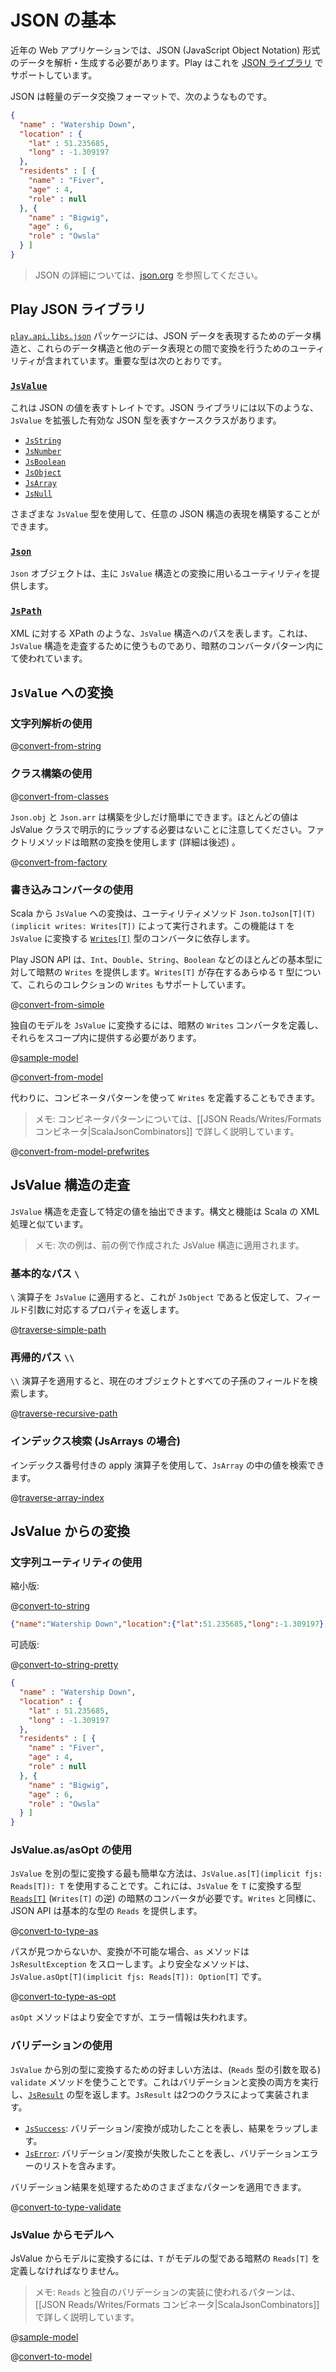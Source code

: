<!--- Copyright (C) 2009-2015 Typesafe Inc. <http://www.typesafe.com> -->
<!--
# JSON basics
-->
# JSON の基本

<!--
Modern web applications often need to parse and generate data in the JSON (JavaScript Object Notation) format. Play supports this via its [JSON library](api/scala/play/api/libs/json/package.html).
-->
近年の Web アプリケーションでは、JSON (JavaScript Object Notation) 形式のデータを解析・生成する必要があります。Play はこれを [JSON ライブラリ](api/scala/play/api/libs/json/package.html) でサポートしています。

<!--
JSON is a lightweight data-interchange format and looks like this:
-->
JSON は軽量のデータ交換フォーマットで、次のようなものです。

```json
{
  "name" : "Watership Down",
  "location" : {
    "lat" : 51.235685,
    "long" : -1.309197
  },
  "residents" : [ {
    "name" : "Fiver",
    "age" : 4,
    "role" : null
  }, {
    "name" : "Bigwig",
    "age" : 6,
    "role" : "Owsla"
  } ]
}
```

<!--
> To learn more about JSON, see [json.org](http://json.org/).
-->
> JSON の詳細については、[json.org](http://www.json.org/json-ja.html) を参照してください。

<!--
## The Play JSON library
-->
## Play JSON ライブラリ

<!--
The [`play.api.libs.json`](api/scala/play/api/libs/json/package.html) package contains data structures for representing JSON data and utilities for converting between these data structures and other data representations. Types of interest are:
-->
[`play.api.libs.json`](api/scala/play/api/libs/json/package.html) パッケージには、JSON データを表現するためのデータ構造と、これらのデータ構造と他のデータ表現との間で変換を行うためのユーティリティが含まれています。重要な型は次のとおりです。

### [`JsValue`](api/scala/play/api/libs/json/JsValue.html)

<!--
This is a trait representing any JSON value. The JSON library has a case class extending `JsValue` to represent each valid JSON type:
-->
これは JSON の値を表すトレイトです。JSON ライブラリには以下のような、`JsValue` を拡張した有効な JSON 型を表すケースクラスがあります。

- [`JsString`](api/scala/play/api/libs/json/JsString.html)
- [`JsNumber`](api/scala/play/api/libs/json/JsNumber.html)
- [`JsBoolean`](api/scala/play/api/libs/json/JsBoolean.html)
- [`JsObject`](api/scala/play/api/libs/json/JsObject.html)
- [`JsArray`](api/scala/play/api/libs/json/JsArray.html)
- [`JsNull`](api/scala/play/api/libs/json/JsNull$.html)

<!--
Using the various `JsValue` types, you can construct a representation of any JSON structure.
-->
さまざまな `JsValue` 型を使用して、任意の JSON 構造の表現を構築することができます。

### [`Json`](api/scala/play/api/libs/json/Json$.html)

<!--
The `Json` object provides utilities, primarily for conversion to and from `JsValue` structures.
-->
`Json` オブジェクトは、主に `JsValue` 構造との変換に用いるユーティリティを提供します。

### [`JsPath`](api/scala/play/api/libs/json/JsPath.html)

<!--
Represents a path into a `JsValue` structure, analogous to XPath for XML. This is used for traversing `JsValue` structures and in patterns for implicit converters.
-->
XML に対する XPath のような、`JsValue` 構造へのパスを表します。これは、`JsValue` 構造を走査するために使うものであり、暗黙のコンバータパターン内にて使われています。

<!--
## Converting to a `JsValue`
-->
## `JsValue` への変換

<!--
### Using string parsing
-->
### 文字列解析の使用

@[convert-from-string](code/ScalaJsonSpec.scala)

<!--
### Using class construction
-->
### クラス構築の使用

@[convert-from-classes](code/ScalaJsonSpec.scala)

<!--
`Json.obj` and `Json.arr` can simplify construction a bit. Note that most values don't need to be explicitly wrapped by JsValue classes, the factory methods use implicit conversion (more on this below).
-->
`Json.obj` と `Json.arr` は構築を少しだけ簡単にできます。ほとんどの値は JsValue クラスで明示的にラップする必要はないことに注意してください。ファクトリメソッドは暗黙の変換を使用します (詳細は後述) 。

@[convert-from-factory](code/ScalaJsonSpec.scala)

<!--
### Using Writes converters
-->
### 書き込みコンバータの使用

<!--
Scala to `JsValue` conversion is performed by the utility method `Json.toJson[T](T)(implicit writes: Writes[T])`. This functionality depends on a converter of type [`Writes[T]`](api/scala/play/api/libs/json/Writes.html) which can convert a `T` to a `JsValue`. 
-->
Scala から `JsValue` への変換は、ユーティリティメソッド `Json.toJson[T](T)(implicit writes: Writes[T])` によって実行されます。この機能は `T` を `JsValue` に変換する [`Writes[T]`](api/scala/play/api/libs/json/Writes.html) 型のコンバータに依存します。

<!--
The Play JSON API provides implicit `Writes` for most basic types, such as `Int`, `Double`, `String`, and `Boolean`. It also supports `Writes` for collections of any type `T` that a `Writes[T]` exists. 
-->
Play JSON API は、`Int`、`Double`、`String`、`Boolean` などのほとんどの基本型に対して暗黙の `Writes` を提供します。`Writes[T]` が存在するあらゆる `T` 型について、これらのコレクションの `Writes` もサポートしています。

@[convert-from-simple](code/ScalaJsonSpec.scala)

<!--
To convert your own models to `JsValue`s, you must define implicit `Writes` converters and provide them in scope.
-->
独自のモデルを `JsValue` に変換するには、暗黙の `Writes` コンバータを定義し、それらをスコープ内に提供する必要があります。

@[sample-model](code/ScalaJsonSpec.scala)

@[convert-from-model](code/ScalaJsonSpec.scala)

<!--
Alternatively, you can define your `Writes` using the combinator pattern:
-->
代わりに、コンビネータパターンを使って `Writes` を定義することもできます。

<!--
> Note: The combinator pattern is covered in detail in [[JSON Reads/Writes/Formats Combinators|ScalaJsonCombinators]].
-->
> メモ: コンビネータパターンについては、[[JSON Reads/Writes/Formats コンビネータ|ScalaJsonCombinators]] で詳しく説明しています。

@[convert-from-model-prefwrites](code/ScalaJsonSpec.scala)

<!--
## Traversing a JsValue structure
-->
## JsValue 構造の走査

<!--
You can traverse a `JsValue` structure and extract specific values. The syntax and functionality is similar to Scala XML processing.
-->
`JsValue` 構造を走査して特定の値を抽出できます。構文と機能は Scala の XML 処理と似ています。

<!--
> Note: The following examples are applied to the JsValue structure created in previous examples.
-->
> メモ: 次の例は、前の例で作成された JsValue 構造に適用されます。

<!--
### Simple path `\`
-->
### 基本的なパス `\`

<!--
Applying the `\` operator to a `JsValue` will return the property corresponding to the field argument, supposing this is a `JsObject`. 
-->
`\` 演算子を `JsValue` に適用すると、これが `JsObject` であると仮定して、フィールド引数に対応するプロパティを返します。

@[traverse-simple-path](code/ScalaJsonSpec.scala)

<!--
### Recursive path `\\`
-->
### 再帰的パス `\\`

<!--
Applying the `\\` operator will do a lookup for the field in the current object and all descendants.
-->
`\\` 演算子を適用すると、現在のオブジェクトとすべての子孫のフィールドを検索します。

@[traverse-recursive-path](code/ScalaJsonSpec.scala)

<!--
### Index lookup (for JsArrays)
-->
### インデックス検索 (JsArrays の場合)

<!--
You can retrieve a value in a `JsArray` using an apply operator with the index number.
-->
インデックス番号付きの apply 演算子を使用して、`JsArray` の中の値を検索できます。

@[traverse-array-index](code/ScalaJsonSpec.scala)

<!--
## Converting from a JsValue
-->
## JsValue からの変換

<!--
### Using String utilities
-->
### 文字列ユーティリティの使用

<!--
Minified:
-->
縮小版:

@[convert-to-string](code/ScalaJsonSpec.scala)

```json
{"name":"Watership Down","location":{"lat":51.235685,"long":-1.309197},"residents":[{"name":"Fiver","age":4,"role":null},{"name":"Bigwig","age":6,"role":"Owsla"}]}
```

<!--
Readable:
-->
可読版:

@[convert-to-string-pretty](code/ScalaJsonSpec.scala)

```json
{
  "name" : "Watership Down",
  "location" : {
    "lat" : 51.235685,
    "long" : -1.309197
  },
  "residents" : [ {
    "name" : "Fiver",
    "age" : 4,
    "role" : null
  }, {
    "name" : "Bigwig",
    "age" : 6,
    "role" : "Owsla"
  } ]
}
```

<!--
### Using JsValue.as/asOpt
-->
### JsValue.as/asOpt の使用

<!--
The simplest way to convert a `JsValue` to another type is using `JsValue.as[T](implicit fjs: Reads[T]): T`. This requires an implicit converter of type [`Reads[T]`](api/scala/play/api/libs/json/Reads.html) to convert a `JsValue` to `T` (the inverse of `Writes[T]`). As with `Writes`, the JSON API provides `Reads` for basic types.
-->
`JsValue` を別の型に変換する最も簡単な方法は、`JsValue.as[T](implicit fjs: Reads[T]): T` を使用することです。これには、`JsValue` を `T` に変換する型 [`Reads[T]`](api/scala/play/api/libs/json/Reads.html) (`Writes[T]` の逆) の暗黙のコンバータが必要です。`Writes` と同様に、JSON API は基本的な型の `Reads` を提供します。

@[convert-to-type-as](code/ScalaJsonSpec.scala)

<!--
The `as` method will throw a `JsResultException` if the path is not found or the conversion is not possible. A safer method is `JsValue.asOpt[T](implicit fjs: Reads[T]): Option[T]`.
-->
パスが見つからないか、変換が不可能な場合、`as` メソッドは `JsResultException` をスローします。より安全なメソッドは、`JsValue.asOpt[T](implicit fjs: Reads[T]): Option[T]` です。

@[convert-to-type-as-opt](code/ScalaJsonSpec.scala)

<!--
Although the `asOpt` method is safer, any error information is lost.
-->
`asOpt` メソッドはより安全ですが、エラー情報は失われます。

<!--
### Using validation
-->
### バリデーションの使用

<!--
The preferred way to convert from a `JsValue` to another type is by using its `validate` method (which takes an argument of type `Reads`). This performs both validation and conversion, returning a type of [`JsResult`](api/scala/play/api/libs/json/JsResult.html). `JsResult` is implemented by two classes:
-->
`JsValue` から別の型に変換するための好ましい方法は、(`Reads` 型の引数を取る) `validate` メソッドを使うことです。これはバリデーションと変換の両方を実行し、[`JsResult`](api/scala/play/api/libs/json/JsResult.html) の型を返します。`JsResult` は2つのクラスによって実装されます。

<!--
- [`JsSuccess`](api/scala/play/api/libs/json/JsSuccess.html): Represents a successful validation/conversion and wraps the result.
- [`JsError`](api/scala/play/api/libs/json/JsError.html): Represents unsuccessful validation/conversion and contains a list of validation errors.
-->
- [`JsSuccess`](api/scala/play/api/libs/json/JsSuccess.html): バリデーション/変換が成功したことを表し、結果をラップします。
- [`JsError`](api/scala/play/api/libs/json/JsError.html): バリデーション/変換が失敗したことを表し、バリデーションエラーのリストを含みます。

<!--
You can apply various patterns for handling a validation result:
-->
バリデーション結果を処理するためのさまざまなパターンを適用できます。

@[convert-to-type-validate](code/ScalaJsonSpec.scala)

<!--
### JsValue to a model
-->
### JsValue からモデルへ

<!--
To convert from JsValue to a model, you must define implicit `Reads[T]` where `T` is the type of your model.
-->
JsValue からモデルに変換するには、`T` がモデルの型である暗黙の `Reads[T]` を定義しなければなりません。

<!--
> Note: The pattern used to implement `Reads` and custom validation are covered in detail in [[JSON Reads/Writes/Formats Combinators|ScalaJsonCombinators]].
-->
> メモ: `Reads` と独自のバリデーションの実装に使われるパターンは、[[JSON Reads/Writes/Formats コンビネータ|ScalaJsonCombinators]] で詳しく説明しています。

@[sample-model](code/ScalaJsonSpec.scala)

@[convert-to-model](code/ScalaJsonSpec.scala)
